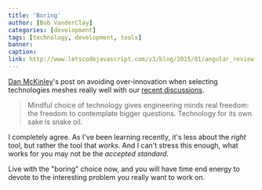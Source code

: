 ```yaml
---
title: 'Boring'
author: [Bob VanderClay]
categories: [development]
tags: [technology, development, tools]
banner:
caption:
link: http://www.letscodejavascript.com/v3/blog/2015/01/angular_review
---
```

[Dan McKinley](https://twitter.com/mcfunley)'s post on avoiding over-innovation when selecting technologies meshes really well with our [recent discussions]().

> Mindful choice of technology gives engineering minds real freedom: the freedom to contemplate bigger questions. Technology for its own sake is snake oil.

I completely agree. As I've been learning recently, it's less about the *right* tool, but rather the tool that *works*. And I can't stress this enough, what works for you may not be the *accepted standard*.

Live with the "boring" choice now, and you will have time end energy to devote to the interesting problem you really want to work on.
